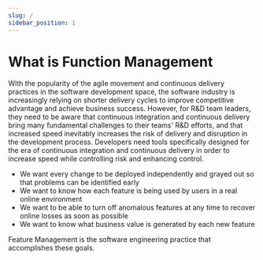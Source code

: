 ```yaml
---
slug: /
sidebar_position: 1
---
```


#   What is Function Management

With the popularity of the agile movement and continuous delivery practices in the software development space, the software industry is increasingly relying on shorter delivery cycles to improve competitive advantage and achieve business success. However, for R&D team leaders, they need to be aware that continuous integration and continuous delivery bring many fundamental challenges to their teams' R&D efforts, and that increased speed inevitably increases the risk of delivery and disruption in the development process. Developers need tools specifically designed for the era of continuous integration and continuous delivery in order to increase speed while controlling risk and enhancing control.
  + We want every change to be deployed independently and grayed out so that problems can be identified early
  + We want to know how each feature is being used by users in a real online environment
  + We want to be able to turn off anomalous features at any time to recover online losses as soon as possible
  + We want to know what business value is generated by each new feature


Feature Management is the software engineering practice that accomplishes these goals.
